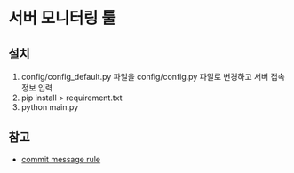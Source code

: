 # 서버 모니터링 툴

## 설치
1. config/config_default.py 파일을 config/config.py 파일로 변경하고
서버 접속 정보 입력
1. pip install > requirement.txt
1. python main.py

## 참고
- [commit message rule](doc/commit_message_rule.md)